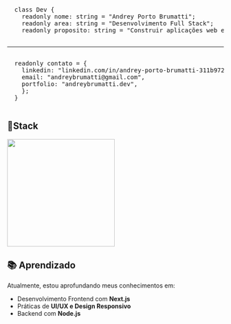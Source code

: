 <!DOCTYPE html>
<html lang="pt">
<head>
  <meta charset="UTF-8">
  <meta name="viewport" content="width=device-width, initial-scale=1.0">
</head>
<body>
  <pre>
  class Dev {
    readonly nome: string = "Andrey Porto Brumatti";
    readonly area: string = "Desenvolvimento Full Stack";
    readonly proposito: string = "Construir aplicações web escaláveis e performáticas";
  <hr/>
  readonly contato = {
    linkedin: "linkedin.com/in/andrey-porto-brumatti-311b97286",
    email: "andreybrumatti@gmail.com",
    portfolio: "andreybrumatti.dev",
    };
  }
  </pre>
  <h2>🔹Stack</h2>
  <p>
    <img src="https://skillicons.dev/icons?i=typescript,react,nextjs,nodejs,tailwind" width="250" />
  </p>

  ## 📚 Aprendizado  

Atualmente, estou aprofundando meus conhecimentos em:  
- Desenvolvimento Frontend com **Next.js**  
- Práticas de **UI/UX e Design Responsivo**  
- Backend com **Node.js**  
</body>
</html>
